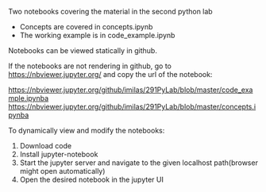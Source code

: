 Two notebooks covering the material in the second python lab
- Concepts are covered in concepts.ipynb 
- The working example is in code_example.ipynb 

Notebooks can be viewed statically in github. 

If the notebooks are not rendering in github, go to https://nbviewer.jupyter.org/ and copy the url of the notebook:

https://nbviewer.jupyter.org/github/imilas/291PyLab/blob/master/code_example.ipynba
https://nbviewer.jupyter.org/github/imilas/291PyLab/blob/master/concepts.ipynba

To dynamically view and modify the notebooks:
1. Download code
2. Install jupyter-notebook
3. Start the jupyter server and navigate to the given localhost path(browser might open automatically)
4. Open the desired notebook in the jupyter UI  

